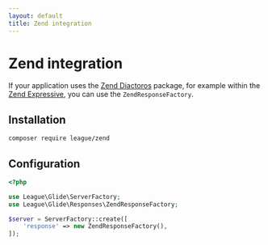 ```yaml
---
layout: default
title: Zend integration
---
```


# Zend integration

If your application uses the [Zend Diactoros](https://github.com/zendframework/zend-diactoros) package, for example within the [Zend Expressive](http://framework.zend.com/expressive), you can use the `ZendResponseFactory`.

## Installation

~~~ bash
composer require league/zend
~~~

## Configuration

~~~ php
<?php

use League\Glide\ServerFactory;
use League\Glide\Responses\ZendResponseFactory;

$server = ServerFactory::create([
    'response' => new ZendResponseFactory(),
]);
~~~